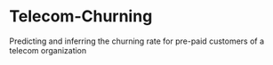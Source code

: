 # Telecom-Churning
Predicting and inferring the churning rate for pre-paid customers of a telecom organization
